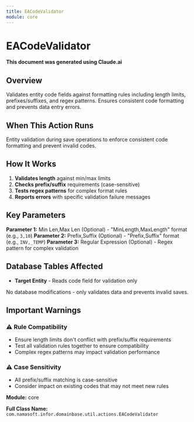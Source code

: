 ```yaml
---
title: EACodeValidator
module: core
---
```



<div class='entity-flows'>

# EACodeValidator

**This document was generated using Claude.ai**

## Overview

Validates entity code fields against formatting rules including length limits, prefixes/suffixes, and regex patterns. Ensures consistent code formatting and prevents data entry errors.

## When This Action Runs

Entity validation during save operations to enforce consistent code formatting and prevent invalid codes.

## How It Works

1. **Validates length** against min/max limits
2. **Checks prefix/suffix** requirements (case-sensitive)
3. **Tests regex patterns** for complex format rules
4. **Reports errors** with specific validation failure messages

## Key Parameters

**Parameter 1:** Min Len,Max Len (Optional) - "MinLength,MaxLength" format (e.g., `3,10`)
**Parameter 2:** Prefix,Suffix (Optional) - "Prefix,Suffix" format (e.g., `INV,_TEMP`) 
**Parameter 3:** Regular Expression (Optional) - Regex pattern for complex validation


## Database Tables Affected

- **Target Entity** - Reads code field for validation only

No database modifications - only validates data and prevents invalid saves.

## Important Warnings

### ⚠️ Rule Compatibility
- Ensure length limits don't conflict with prefix/suffix requirements
- Test all validation rules together to ensure compatibility
- Complex regex patterns may impact validation performance

### ⚠️ Case Sensitivity
- All prefix/suffix matching is case-sensitive
- Consider impact on existing codes that may not meet new rules

**Module:** core

**Full Class Name:** `com.namasoft.infor.domainbase.util.actions.EACodeValidator`

</div>

